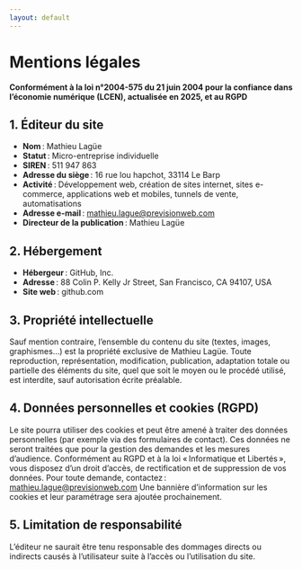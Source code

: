 ```yaml
---
layout: default
---
```

# Mentions légales

**Conformément à la loi n°2004-575 du 21 juin 2004 pour la confiance dans l’économie numérique (LCEN), actualisée en 2025, et au RGPD**

## 1. Éditeur du site

- **Nom** : Mathieu Lagüe
- **Statut** : Micro-entreprise individuelle
- **SIREN** : 511 947 863
- **Adresse du siège** : 16 rue lou hapchot, 33114 Le Barp
- **Activité** : Développement web, création de sites internet, sites e-commerce, applications web et mobiles, tunnels de vente, automatisations
- **Adresse e-mail** : mathieu.lague@previsionweb.com
- **Directeur de la publication** : Mathieu Lagüe

## 2. Hébergement

- **Hébergeur** : GitHub, Inc.
- **Adresse** : 88 Colin P. Kelly Jr Street, San Francisco, CA 94107, USA
- **Site web** : github.com

## 3. Propriété intellectuelle

Sauf mention contraire, l’ensemble du contenu du site (textes, images, graphismes…) est la propriété exclusive de Mathieu Lagüe.
Toute reproduction, représentation, modification, publication, adaptation totale ou partielle des éléments du site, quel que soit le moyen ou le procédé utilisé, est interdite, sauf autorisation écrite préalable.

## 4. Données personnelles et cookies (RGPD)

Le site pourra utiliser des cookies et peut être amené à traiter des données personnelles (par exemple via des formulaires de contact).
Ces données ne seront traitées que pour la gestion des demandes et les mesures d’audience.
Conformément au RGPD et à la loi « Informatique et Libertés », vous disposez d’un droit d’accès, de rectification et de suppression de vos données.
Pour toute demande, contactez : mathieu.lague@previsionweb.com
Une bannière d’information sur les cookies et leur paramétrage sera ajoutée prochainement.

## 5. Limitation de responsabilité

L’éditeur ne saurait être tenu responsable des dommages directs ou indirects causés à l’utilisateur suite à l’accès ou l’utilisation du site.

